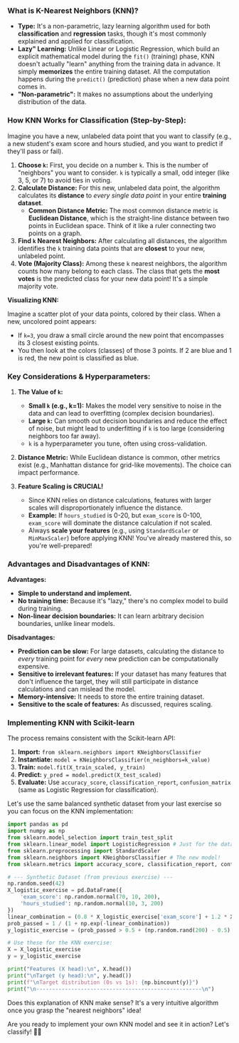 ### **What is K-Nearest Neighbors (KNN)?**

- **Type:** It's a non-parametric, lazy learning algorithm used for both **classification** and **regression** tasks, though it's most commonly explained and applied for classification.
- **Lazy" Learning:** Unlike Linear or Logistic Regression, which build an explicit mathematical model during the `fit()` (training) phase, KNN doesn't actually "learn" anything from the training data in advance. It simply **memorizes** the entire training dataset. All the computation happens during the `predict()` (prediction) phase when a new data point comes in.
- **"Non-parametric":** It makes no assumptions about the underlying distribution of the data.

### **How KNN Works for Classification (Step-by-Step):**

Imagine you have a new, unlabeled data point that you want to classify (e.g., a new student's exam score and hours studied, and you want to predict if they'll pass or fail).

1. **Choose `k`:** First, you decide on a number `k`. This is the number of "neighbors" you want to consider. `k` is typically a small, odd integer (like 3, 5, or 7) to avoid ties in voting.
2. **Calculate Distance:** For this new, unlabeled data point, the algorithm calculates its **distance** to _every single data point_ in your entire **training dataset**.
	- **Common Distance Metric:** The most common distance metric is **Euclidean Distance**, which is the straight-line distance between two points in Euclidean space. Think of it like a ruler connecting two points on a graph.
3. **Find `k` Nearest Neighbors:** After calculating all distances, the algorithm identifies the `k` training data points that are **closest** to your new, unlabeled point.
4. **Vote (Majority Class):** Among these `k` nearest neighbors, the algorithm counts how many belong to each class. The class that gets the **most votes** is the predicted class for your new data point! It's a simple majority vote.

**Visualizing KNN:**

Imagine a scatter plot of your data points, colored by their class. When a new, uncolored point appears:

- If `k=3`, you draw a small circle around the new point that encompasses its 3 closest existing points.
- You then look at the colors (classes) of those 3 points. If 2 are blue and 1 is red, the new point is classified as blue.

### **Key Considerations & Hyperparameters:**

1. **The Value of `k`:**
    - **Small `k` (e.g., k=1):** Makes the model very sensitive to noise in the data and can lead to overfitting (complex decision boundaries).
    - **Large `k`:** Can smooth out decision boundaries and reduce the effect of noise, but might lead to underfitting if `k` is too large (considering neighbors too far away).
    - `k` is a hyperparameter you tune, often using cross-validation.

2. **Distance Metric:** While Euclidean distance is common, other metrics exist (e.g., Manhattan distance for grid-like movements). The choice can impact performance.

3. **Feature Scaling is CRUCIAL!**

	- Since KNN relies on distance calculations, features with larger scales will disproportionately influence the distance.
	- **Example:** If `hours_studied` is 0-20, but `exam_score` is 0-100, `exam_score` will dominate the distance calculation if not scaled.
	- Always **scale your features** (e.g., using `StandardScaler` or `MinMaxScaler`) before applying KNN! You've already mastered this, so you're well-prepared!

### **Advantages and Disadvantages of KNN:**

**Advantages:**

- **Simple to understand and implement.**
- **No training time:** Because it's "lazy," there's no complex model to build during training.
- **Non-linear decision boundaries:** It can learn arbitrary decision boundaries, unlike linear models.

**Disadvantages:**

- **Prediction can be slow:** For large datasets, calculating the distance to _every_ training point for _every_ new prediction can be computationally expensive.
- **Sensitive to irrelevant features:** If your dataset has many features that don't influence the target, they will still participate in distance calculations and can mislead the model.
- **Memory-intensive:** It needs to store the entire training dataset.
- **Sensitive to the scale of features:** As discussed, requires scaling.

### **Implementing KNN with Scikit-learn**

The process remains consistent with the Scikit-learn API:

1. **Import:** `from sklearn.neighbors import KNeighborsClassifier`
2. **Instantiate:** `model = KNeighborsClassifier(n_neighbors=k_value)`
3.  **Train:** `model.fit(X_train_scaled, y_train)`
4. **Predict:** `y_pred = model.predict(X_test_scaled)`
5. **Evaluate:** Use `accuracy_score`, `classification_report`, `confusion_matrix` (same as Logistic Regression for classification).

Let's use the same balanced synthetic dataset from your last exercise so you can focus on the KNN implementation:

```python
import pandas as pd
import numpy as np
from sklearn.model_selection import train_test_split
from sklearn.linear_model import LogisticRegression # Just for the dataset setup
from sklearn.preprocessing import StandardScaler
from sklearn.neighbors import KNeighborsClassifier # The new model!
from sklearn.metrics import accuracy_score, classification_report, confusion_matrix

# --- Synthetic Dataset (from previous exercise) ---
np.random.seed(42)
X_logistic_exercise = pd.DataFrame({
    'exam_score': np.random.normal(70, 10, 200),
    'hours_studied': np.random.normal(10, 3, 200)
})
linear_combination = (0.8 * X_logistic_exercise['exam_score'] + 1.2 * X_logistic_exercise['hours_studied']) - 60
prob_passed = 1 / (1 + np.exp(-linear_combination))
y_logistic_exercise = (prob_passed > 0.5 + (np.random.rand(200) - 0.5) * 0.2).astype(int)

# Use these for the KNN exercise:
X = X_logistic_exercise
y = y_logistic_exercise

print("Features (X head):\n", X.head())
print("\nTarget (y head):\n", y.head())
print(f"\nTarget distribution (0s vs 1s): {np.bincount(y)}")
print("\n----------------------------------------------------\n")
```

Does this explanation of KNN make sense? It's a very intuitive algorithm once you grasp the "nearest neighbors" idea!

Are you ready to implement your own KNN model and see it in action? Let's classify! 💪🚀